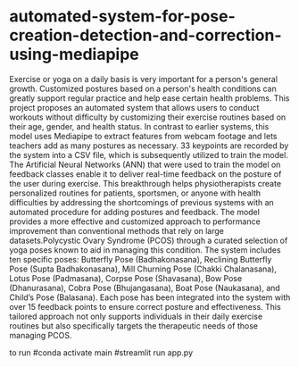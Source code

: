# automated-system-for-pose-creation-detection-and-correction-using-mediapipe
Exercise or yoga on a daily basis is very important for a person's general growth. Customized postures based on a person's health conditions can greatly support regular practice and help ease certain health problems. This project proposes an automated system that allows users to conduct workouts without difficulty by customizing their exercise routines based on their age, gender, and health status. In contrast to earlier systems, this model uses Mediapipe to extract features from webcam footage and lets teachers add as many postures as necessary. 33 keypoints are recorded by the system into a CSV file, which is subsequently utilized to train the model. The Artificial Neural Networks (ANN) that were used to train the model on feedback classes enable it to deliver real-time feedback on the posture of the user during exercise. This breakthrough helps physiotherapists create personalized routines for patients, sportsmen, or anyone with health difficulties by addressing the shortcomings of previous systems with an automated procedure for adding postures and feedback. The model provides a more effective and customized approach to performance improvement than conventional methods that rely on large datasets.Polycystic Ovary Syndrome (PCOS) through a curated selection of yoga poses known to aid in managing this condition. The system includes ten specific poses: Butterfly Pose (Badhakonasana), Reclining Butterfly Pose (Supta Badhakonasana), Mill Churning Pose (Chakki Chalanasana), Lotus Pose (Padmasana), Corpse Pose (Shavasana), Bow Pose (Dhanurasana), Cobra Pose (Bhujangasana), Boat Pose (Naukasana), and Child’s Pose (Balasana). Each pose has been integrated into the system with over 15 feedback points to ensure correct posture and effectiveness. This tailored approach not only supports individuals in their daily exercise routines but also specifically targets the therapeutic needs of those managing PCOS. 

to run 
#conda activate main
#streamlit run app.py
